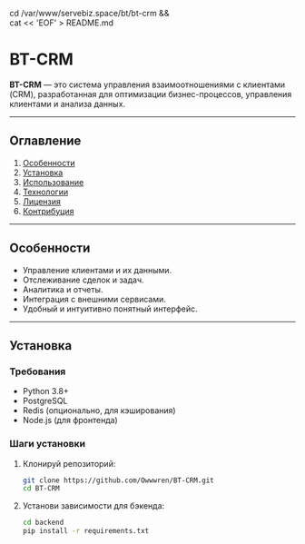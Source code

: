 cd /var/www/servebiz.space/bt/bt-crm && \
cat << 'EOF' > README.md
# BT-CRM

**BT-CRM** — это система управления взаимоотношениями с клиентами (CRM), разработанная для оптимизации бизнес-процессов, управления клиентами и анализа данных.

---

## Оглавление

1. [Особенности](#особенности)
2. [Установка](#установка)
3. [Использование](#использование)
4. [Технологии](#технологии)
5. [Лицензия](#лицензия)
6. [Контрибуция](#контрибуция)

---

## Особенности

- Управление клиентами и их данными.
- Отслеживание сделок и задач.
- Аналитика и отчеты.
- Интеграция с внешними сервисами.
- Удобный и интуитивно понятный интерфейс.

---

## Установка

### Требования

- Python 3.8+
- PostgreSQL
- Redis (опционально, для кэширования)
- Node.js (для фронтенда)

### Шаги установки

1. Клонируй репозиторий:
   ```bash
   git clone https://github.com/Owwwren/BT-CRM.git
   cd BT-CRM
   
2. Установи зависимости для бэкенда:
   ```bash
   cd backend
   pip install -r requirements.txt
   ```








